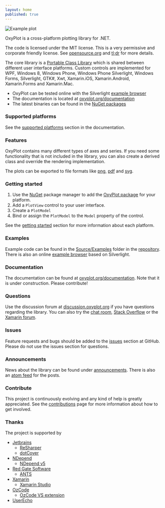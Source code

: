 ```yaml
---
layout: home
published: true
---
```


![Example plot]

OxyPlot is a cross-platform plotting library for .NET. 

The code is licensed under the MIT license. This is a very permissive and corporate friendly license. See [opensource.org](http://opensource.org/licenses/MIT) and [tl;dr](https://tldrlegal.com/license/mit-license) for more details.

The core library is a [Portable Class Library] which is shared between different user interface platforms. Custom controls are implemented for WPF, Windows 8, Windows Phone, Windows Phone Silverlight, Windows Forms, Silverlight, GTK#, Xwt, Xamarin.iOS, Xamarin.Android, Xamarin.Forms and Xamarin.Mac.

- OxyPlot can be tested online with the Silverlight [example browser]
- The documentation is located at [oxyplot.org/documentation]
- The latest binaries can be found in the [NuGet packages]

### Supported platforms

See the [supported platforms] section in the documentation.

### Features

OxyPlot contains many different types of axes and series. If you need some functionality that is not included in the library, you can also create a derived class and override the rendering implementation.

The plots can be exported to file formats like [png], [pdf] and [svg].

### Getting started

1. Use the [NuGet] package manager to add the [OxyPlot package][NuGet packages] for your platform. 
2. Add a `PlotView` control to your user interface. 
3. Create a `PlotModel`
4. Bind or assign the `PlotModel` to the `Model` property of the control.

See the [getting started] section for more information about each platform. 

### Examples

Example code can be found in the [Source/Examples] folder in the [repository]. There is also an online [example browser] based on Silverlight.

### Documentation

The documentation can be found at [oxyplot.org/documentation]. Note that it is under construction. Please contribute!

### Questions

Use the discussion forum at [discussion.oxyplot.org] if you have questions regarding the library. You can also try the [chat room], [Stack Overflow] or the [Xamarin forum].

### Issues

Feature requests and bugs should be added to the [issues] section at GitHub. Please do not use the issues section for questions.

### Announcements

News about the library can be found under [announcements]. There is also an [atom feed] for the posts.

### Contribute

This project is continuously evolving and any kind of help is greatly appreciated. See the [contributions] page for more information about how to get involved.

### Thanks

The project is supported by

- [Jetbrains]
  - [ReSharper]
  - [dotCover]
- [NDepend]
  - [NDepend v5][NDepend]
- [Red Gate Software]
  - [ANTS]
- [Xamarin]
  - [Xamarin Studio][Xamarin]
- [OzCode]
  - [OzCode VS extension]
- [UserEcho]

[Example plot]: /public/images/normal-distributions.png
[NuGet]: http://www.nuget.org/
[NuGet packages]: http://www.nuget.org/packages?q=oxyplot
[Portable Class Library]: http://msdn.microsoft.com/en-us/library/vstudio/gg597391(v=vs.100).aspx
[pdf]: /documentation/export-pdf
[png]: /documentation/export-png
[svg]: /documentation/export-svg

[oxyplot.org/documentation]: /documentation
[support]: /support
[contributions]: /documentation/contributions
[getting started]: /documentation/getting-started
[supported platforms]: /documentation/supported-platforms
[announcements]: /announcements
[atom feed]: http://oxyplot.org/atom.xml

[repository]: https://github.com/oxyplot/oxyplot
[Source/Examples]: https://github.com/oxyplot/oxyplot/tree/master/Source/Examples
[contributors]: https://github.com/oxyplot/oxyplot/graphs/contributors
[issues]: https://github.com/oxyplot/oxyplot/issues/

[example browser]: http://resources.oxyplot.org/examplebrowser/

[discussion.oxyplot.org]: http://oxyplot.userecho.com/
[chat room]: https://gitter.im/oxyplot/oxyplot
[Stack Overflow]: http://stackoverflow.com/questions/tagged/oxyplot?sort=newest
[Xamarin forum]: http://forums.xamarin.com/search?Search=oxyplot
[twitter]: https://twitter.com/search?q=oxyplot
[twitter-hashtag]: https://twitter.com/search?q=%23oxyplot&src=hash

[xamarin-component]: http://components.xamarin.com/
[xamarin-mac]: http://xamarin.com/mac
[mono-mac]: http://www.mono-project.com/MonoMac

[Jetbrains]: http://www.jetbrains.com/
[ReSharper]: http://www.jetbrains.com/resharper/
[dotCover]: http://www.jetbrains.com/dotcover/index.html?topDC
[NDepend]: http://www.ndepend.com/
[Red Gate Software]: http://www.red-gate.com/
[ANTS]: http://www.red-gate.com/products/dotnet-development/ants-performance-profiler/
[Xamarin]: http://www.xamarin.com/
[OzCode]: http://www.oz-code.com/
[OzCode VS extension]: http://visualstudiogallery.msdn.microsoft.com/36925113-cdce-4953-a5d6-fb3d2912dad7
[UserEcho]: http://www.userecho.com/

[jetbrains-banner]: http://www.jetbrains.com/img/banners/Codebetter.png
